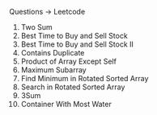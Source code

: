 Questions -> Leetcode

1. Two Sum
2. Best Time to Buy and Sell Stock
3. Best Time to Buy and Sell Stock II
4. Contains Duplicate
5. Product of Array Except Self
6. Maximum Subarray
8. Find Minimum in Rotated Sorted Array
7. Search in Rotated Sorted Array
8. 3Sum
9. Container With Most Water